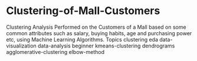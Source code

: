 # Clustering-of-Mall-Customers
Clustering Analysis Performed on the Customers of a Mall based on some common attributes such as salary, buying habits, age and purchasing power etc, using Machine Learning Algorithms.  Topics clustering eda data-visualization data-analysis beginner kmeans-clustering dendrograms agglomerative-clustering elbow-method
